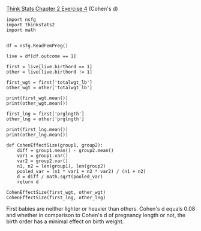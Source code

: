 [Think Stats Chapter 2 Exercise 4](http://greenteapress.com/thinkstats2/html/thinkstats2003.html#toc24) (Cohen's d)

```
import nsfg
import thinkstats2
import math


df = nsfg.ReadFemPreg()

live = df[df.outcome == 1]

first = live[live.birthord == 1]
other = live[live.birthord != 1]

first_wgt = first['totalwgt_lb']
other_wgt = other['totalwgt_lb']

print(first_wgt.mean())
print(other_wgt.mean())

first_lng = first['prglngth']
other_lng = other['prglngth']

print(first_lng.mean())
print(other_lng.mean())

def CohenEffectSize(group1, group2):
    diff = group1.mean() - group2.mean()
    var1 = group1.var()
    var2 = group2.var()
    n1, n2 = len(group1), len(group2)
    pooled_var = (n1 * var1 + n2 * var2) / (n1 + n2)
    d = diff / math.sqrt(pooled_var)
    return d
    
CohenEffectSize(first_wgt, other_wgt)
CohenEffectSize(first_lng, other_lng)
```

First babies are neither lighter or heavier than others. Cohen's d equals 0.08 and whether in comparison to Cohen's d of pregnancy length or not, the birth order has a minimal effect on birth weight.
